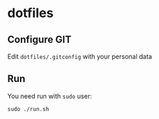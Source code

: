 # dotfiles

## Configure GIT
Edit `dotfiles/.gitconfig` with your personal data

## Run

You need run with `sudo` user:

`sudo ./run.sh`
